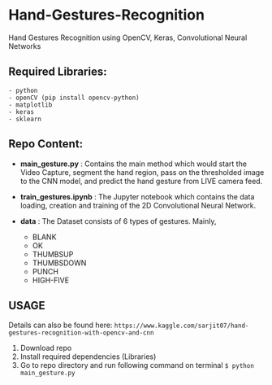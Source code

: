 # Hand-Gestures-Recognition  
Hand Gestures Recognition using OpenCV, Keras, Convolutional Neural Networks

## Required Libraries:
    - python
    - openCV (pip install opencv-python)
    - matplotlib
    - keras
    - sklearn

## Repo Content:
- **main_gesture.py** : Contains the main method which would start the Video Capture, segment the hand region, pass on the thresholded image to the CNN model, and predict the hand gesture from LIVE camera feed.

- **train_gestures.ipynb** : The Jupyter notebook which contains the data loading, creation and training of the 2D Convolutional Neural Network. 

- **data** : The Dataset consists of 6 types of gestures. Mainly, 
  - BLANK
  - OK
  - THUMBSUP
  - THUMBSDOWN
  - PUNCH
  - HIGH-FIVE

## USAGE
Details can also be found here: 
```https://www.kaggle.com/sarjit07/hand-gestures-recognition-with-opencv-and-cnn```
1. Download repo
2. Install required dependencies (Libraries)
3. Go to repo directory and run following command on terminal ```$ python main_gesture.py ```


